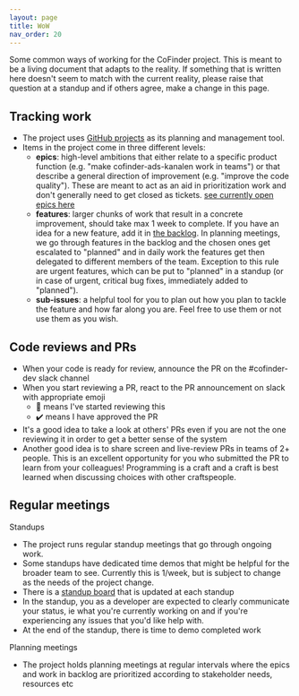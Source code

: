 ```yaml
---
layout: page
title: WoW
nav_order: 20
---
```


Some common ways of working for the CoFinder project. This is meant to be a living document that adapts to the reality. If something that is written here doesn't seem to match with the current reality, please raise that question at a standup and if others agree, make a change in this page.

## Tracking work
- The project uses [GitHub projects](https://github.com/orgs/knowit-solutions-cocreate/projects) as its planning and management tool.  
- Items in the project come in three different levels:
    - **epics**: high-level ambitions that either relate to a specific product function (e.g. "make cofinder-ads-kanalen work in teams") or that describe a general direction of improvement (e.g. "improve the code quality"). These are meant to act as an aid in prioritization work and don't generally need to get closed as tickets. [see currently open epics here](https://github.com/knowit-solutions-cocreate/datadrivet-infra-opendatastack/issues?q=is%3Aissue%20state%3Aopen%20type%3AEpic)
    - **features**: larger chunks of work that result in a concrete improvement, should take max 1 week to complete. If you have an idea for a new feature, add it in [the backlog](https://github.com/orgs/knowit-solutions-cocreate/projects/7/views/11). In planning meetings, we go through features in the backlog and the chosen ones get escalated to "planned" and in daily work the features get then delegated to different members of the team. Exception to this rule are urgent features, which can be put to "planned" in a standup (or in case of urgent, critical bug fixes, immediately added to "planned").
    - **sub-issues**: a helpful tool for you to plan out how you plan to tackle the feature and how far along you are. Feel free to use them or not use them as you wish.

## Code reviews and PRs
- When your code is ready for review, announce the PR on the #cofinder-dev slack channel 
- When you start reviewing a PR, react to the PR announcement on slack with appropriate emoji
    - :eyes: means I've started reviewing this
    - :heavy_check_mark: means I have approved the PR 
- It's a good idea to take a look at others' PRs even if you are not the one reviewing it in order to get a better sense of the system
- Another good idea is to share screen and live-review PRs in teams of 2+ people. This is an excellent opportunity for you who submitted the PR to learn from your colleagues! Programming is a craft and a craft is best learned when discussing choices with other craftspeople.

## Regular meetings

Standups
- The project runs regular standup meetings that go through ongoing work.
- Some standups have dedicated time demos that might be helpful for the broader team to see. Currently this is 1/week, but is subject to change as the needs of the project change.
- There is a [standup board](https://github.com/knowit-solutions-cocreate/datadrivet-infra-opendatastack/issues?q=is%3Aissue%20state%3Aopen%20type%3AEpic) that is updated at each standup
- In the standup, you as a developer are expected to clearly communicate your status, ie what you're currently working on and if you're experiencing any issues that you'd like help with. 
- At the end of the standup, there is time to demo completed work

Planning meetings
- The project holds planning meetings at regular intervals where the epics and work in backlog are prioritized according to stakeholder needs, resources etc
